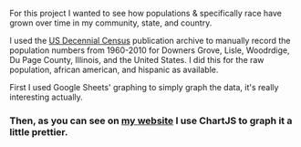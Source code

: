 For this project I wanted to see how populations & specifically race have grown over time in my community, state, and country. 

I used the <a href="https://www.census.gov/prod/www/decennial.html">US Decennial Census</a> publication archive to manually record the population numbers from 1960-2010 for Downers Grove, Lisle, Woodrdige, Du Page County, Illinois, and the United States. I did this for the raw population, african american, and hispanic as available.

First I used Google Sheets' graphing to simply graph the data, it's really interesting actually.

<h3>Then, as you can see on <a href="http://afitz.space">my website</a> I use ChartJS to graph it a little prettier.</h3>
